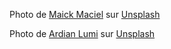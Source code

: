 
Photo de <a href="https://unsplash.com/fr/@maickmacielfotos?utm_content=creditCopyText&utm_medium=referral&utm_source=unsplash">Maick Maciel</a> sur <a href="https://unsplash.com/fr/photos/groupe-dhommes-en-chemises-vertes-et-blanches-dansant-sur-scene-xJFbvG1edaM?utm_content=creditCopyText&utm_medium=referral&utm_source=unsplash">Unsplash</a>
  
Photo de <a href="https://unsplash.com/fr/@ardianlumi?utm_content=creditCopyText&utm_medium=referral&utm_source=unsplash">Ardian Lumi</a> sur <a href="https://unsplash.com/fr/photos/groupe-de-personnes-dansant-6Woj_wozqmA?utm_content=creditCopyText&utm_medium=referral&utm_source=unsplash">Unsplash</a>
  